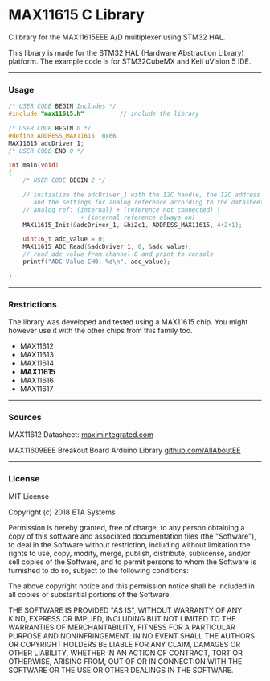# MAX11615 C Library

C library for the MAX11615EEE A/D multiplexer using STM32 HAL.

This library is made for the STM32 HAL (Hardware Abstraction Library) platform. The example code is for STM32CubeMX and Keil uVision 5 IDE.

---

### Usage

```c
/* USER CODE BEGIN Includes */
#include "max11615.h"          // include the library
```

```c
/* USER CODE BEGIN 0 */
#define ADDRESS_MAX11615  0x66
MAX11615 adcDriver_1;
/* USER CODE END 0 */

int main(void)
{
    /* USER CODE BEGIN 2 */

    // initialize the adcDriver_1 with the I2C handle, the I2C address \
       and the settings for analog reference according to the datasheet
    // analog ref: (internal) + (reference not connected) \
                    + (internal reference always on)
    MAX11615_Init(&adcDriver_1, &hi2c1, ADDRESS_MAX11615, 4+2+1);

    uint16_t adc_value = 0;
    MAX11615_ADC_Read(&adcDriver_1, 0, &adc_value); 
    // read adc value from channel 0 and print to console
    printf("ADC Value CH0: %d\n", adc_value);

}
```

---

### Restrictions

The library was developed and tested using a MAX11615 chip.
You might however use it with the other chips from this family too.

- MAX11612
- MAX11613
- MAX11614
- **MAX11615**
- MAX11616
- MAX11617

---

### Sources

MAX11612 Datasheet: [maximintegrated.com](https://datasheets.maximintegrated.com/en/ds/MAX11612-MAX11617.pdf)

MAX11609EEE Breakout Board Arduino Library [github.com/AllAboutEE](https://github.com/AllAboutEE/MAX11609EEE-Breakout-Board/tree/master/Software/Arduino/AllAboutEE-MAX11609-Library)

---

### License

MIT License

Copyright (c) 2018 ETA Systems

Permission is hereby granted, free of charge, to any person obtaining a copy
of this software and associated documentation files (the "Software"), to deal
in the Software without restriction, including without limitation the rights
to use, copy, modify, merge, publish, distribute, sublicense, and/or sell
copies of the Software, and to permit persons to whom the Software is
furnished to do so, subject to the following conditions:

The above copyright notice and this permission notice shall be included in all
copies or substantial portions of the Software.

THE SOFTWARE IS PROVIDED "AS IS", WITHOUT WARRANTY OF ANY KIND, EXPRESS OR
IMPLIED, INCLUDING BUT NOT LIMITED TO THE WARRANTIES OF MERCHANTABILITY,
FITNESS FOR A PARTICULAR PURPOSE AND NONINFRINGEMENT. IN NO EVENT SHALL THE
AUTHORS OR COPYRIGHT HOLDERS BE LIABLE FOR ANY CLAIM, DAMAGES OR OTHER
LIABILITY, WHETHER IN AN ACTION OF CONTRACT, TORT OR OTHERWISE, ARISING FROM,
OUT OF OR IN CONNECTION WITH THE SOFTWARE OR THE USE OR OTHER DEALINGS IN THE
SOFTWARE.



